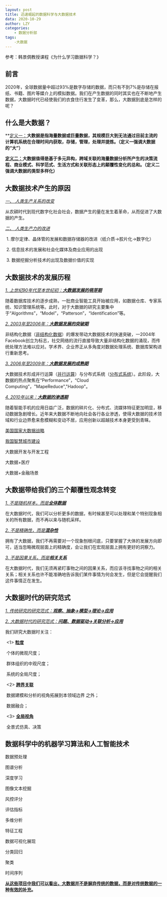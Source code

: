 ```yaml
---
layout: post
title: 迅速崛起的数据科学与大数据技术
data: 2020-10-29
author: LZY
categories:
    - 数据分析部
tags:
    -大数据
---
```




参考：韩景倜教授课程《为什么学习数据科学？》



## 前言        

2020年，全球数据量中超过93%是数字存储的数据，而只有不到7%是存储在报纸、书籍、图片等媒介上的模拟数据。我们在产生数据的同时其实也在不断地产生数据，大数据时代已经使我们的衣食住行发生了变革，那么，大数据到底是怎样的呢？



## 什么是大数据？

**<u>定义一：</u>**大数据是指海量数据或巨量数据，其规模巨大到无法通过目前主流的计算机系统在合理时间内获取，存储，管理，处理并提炼。（定义一强调大数据的“大”）**

**<u>定义二：</u>**大数据值得是基于多元异构，跨域关联的海量数据分析所产生的决策流程、商业模式、科学范式、生活方式和关联形态上的颠覆性变化的总和。**（定义二强调大数据的类型多样化）**



## 大数据技术产生的原因

<u>*一、 人类生产关系的改变*</u>

从农耕时代到现代数字化社会社会，数据产生的量在发生着革命，从而促进了大数据的产生。

*<u>二、 人类生产力的改进</u>*

​     1. 摩尔定律、晶体管的发展和数据存储器的改进（纸介质→胶片化→数字化）

​     2. 信息技术的发展和社会化媒体及商业应用的出现

​     3. 数据挖掘分析技术的出现及数据价值的实现



## 大数据技术的发展历程

<u>*1. 上世纪90年代至本世纪初：**大数据发展的萌芽期***</u>

随着数据库技术的逐步成熟，一批商业智能工具开始被应用，如数据仓库、专家系统、知识管理系统等。此时，对于大数据的研究主要集中于“Algorithms”，“Model”，“Patterson”，“Identification”等。

<u>*2. 2003年至2006年：**大数据发展的突破期***</u>

非结构化数据（[非结构化数据](https://baike.baidu.com/item/非结构化数据/309808?fr=aladdin)）的爆发带动大数据技术的快速突破，一2004年Facebook创立为标志，社交网络的流行直接导致大量非结构化数据的涌现，而传统处理方法难以应对。学术界、企业界正从多角度对数据处理系统、数据库架构进行重新思考。

<u>*3. 2006年至2009年：**大数据发展的成熟期***</u>

大数据技术形成并行运算（[并行运算](https://baike.baidu.com/item/并行计算/113443?fr=aladdin)）与分布式系统（[分布式系统](https://baike.baidu.com/item/分布式系统/4905336?fr=aladdin)）。此阶段，大数据的热点聚焦在“Performance”，“Cloud Computing”，"MapeReduce","Hadoop"。

<u>*4. 2010年以来：**大数据的渗透期***</u>

随着智能手机的应用日益广泛，数据的碎片化、分布式、流媒体特征更加明显，移动数据急剧增长。近年来大数据不断地向社会各行各业渗透，使得大数据的技术领域和行业边界愈来愈模糊和变动不居，应用创新以超越技术本身更受到青睐。

[美国国家大数据战略](http://www.360doc.com/content/15/0901/15/18133132_496258149.shtml)

[我国智慧城市建设](https://baike.baidu.com/item/智慧城市/9334841?fr=aladdin)

大数据开发与开发工程

大数据+医疗

大数据+金融场景

## 大数据带给我们的三个颠覆性观念转变

<u>*1. 不是随机样本，而是**全体数据***</u>

在大数据时代，我们可以分析更多的数据，有时候甚至可以处理和某个特别现象相关的所有数据，而不再以来与随机采样。

<u>*2. 不是精确性，而是**混杂性***</u>

拥有了大数据，我们不再需要对一个现象刨根问底，只要掌握了大体的发展方向即可，适当忽略微观层面上的精确度，会让我们在宏观层面上拥有更好的洞察力。

<u>*3. 不是因果关系，而是**相关关系***</u>

在大数据时代，我们无须再紧盯事物之间的因果关系，而应该寻找事物之间的相关关系；相关关系也许不能准确地告诉我们某件事情为何会发生，但是它会提醒我们这件事情正在发生。



## 大数据时代的研究范式

<u>*1. 传统研究的研究范式：**观察、抽象→模型→理论→应用***</u>

<u>*2. 大数据时代的研究范式：**问题、数据驱动→关联分析→应用***</u>

我们研究大数据时关注：

​    <1> **<u>粒度</u>**              

​           个体的微观尺度；

​           群体组织的中观尺度；

​           系统的全局尺度；

​    <2>  <u>**跨界关联**</u> 

​           数据建模和分析的视角拓展到本领域边界                                                         之外；

​           数据融合；

​    <3> <u>**全局视角**</u>

​          全景式仿真、决策



## 数据科学中的机器学习算法和人工智能技术

数据预处理                                               

图谱分析

深度学习

图像文本挖掘

风控评分

评估指标

多维分析

特征工程

数据可视化展现

分类回归

聚类

时间序列

**<u>从这些项目中我们可以看出，大数据并不是摒弃传统的数据，而是对传统数据的一种有效的补充</u>。**

​          